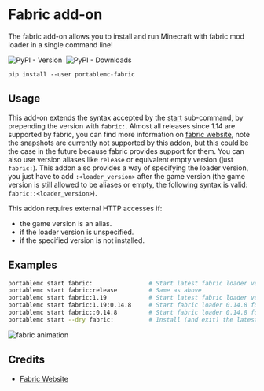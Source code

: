 # Fabric add-on
The fabric add-on allows you to install and run Minecraft with fabric mod loader in a single command 
line!

![PyPI - Version](https://img.shields.io/pypi/v/portablemc-fabric?label=PyPI%20version&style=flat-square) &nbsp;![PyPI - Downloads](https://img.shields.io/pypi/dm/portablemc-fabric?label=PyPI%20downloads&style=flat-square)

```console
pip install --user portablemc-fabric
```

## Usage
This add-on extends the syntax accepted by the [start](/README.md#start-the-game) sub-command, by 
prepending the version with `fabric:`. Almost all releases since 1.14 are supported by fabric,
you can find more information on [fabric website](https://fabricmc.net/develop/), note the snapshots
are currently not supported by this addon, but this could be the case in the future because fabric
provides support for them. You can also use version aliases like `release` or equivalent empty version 
(just `fabric:`). This addon also provides a way of specifying the loader version, you just have to 
add `:<loader_version>` after the game version (the game version is still allowed to be aliases 
or empty, the following syntax is valid: `fabric::<loader_version>`).

This addon requires external HTTP accesses if:
- the game version is an alias.
- if the loader version is unspecified.
- if the specified version is not installed.

## Examples
```sh
portablemc start fabric:                # Start latest fabric loader version for latest release
portablemc start fabric:release         # Same as above
portablemc start fabric:1.19            # Start latest fabric loader version for 1.19
portablemc start fabric:1.19:0.14.8     # Start fabric loader 0.14.8 for game version 1.19
portablemc start fabric::0.14.8         # Start fabric loader 0.14.8 for the latest release
portablemc start --dry fabric:          # Install (and exit) the latest fabric loader version for latest release
```

![fabric animation](/doc/assets/fabricmc.gif)

## Credits
- [Fabric Website](https://fabricmc.net/)
